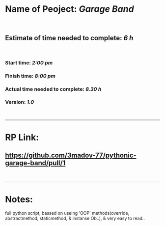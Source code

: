 # Name of Peoject: ***Garage Band***

<br>

## Estimate of time needed to complete: ***6 h***

<br>

### Start time: ***2:00 pm***
### Finish time: ***8:00 pm***
### Actual time needed to complete: ***8.30 h***
### Version: ***1.0***

<br>
<hr>

# RP Link:
## https://github.com/3madov-77/pythonic-garage-band/pull/1

<br>
<hr>

# Notes:
full python script, bassed on useing 'OOP' methods(override, abstractmethod, staticmethod, & instanse Ob..), & very easy to read..